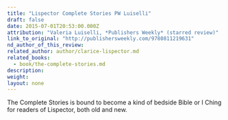 ```yaml
---
title: "Lispector Complete Stories PW Luiselli"
draft: false
date: 2015-07-01T20:53:00.000Z
attribution: "Valeria Luiselli, *Publishers Weekly* (starred review)"
link_to_original: "http://publishersweekly.com/9780811219631"
nd_author_of_this_review:
related_author: author/clarice-lispector.md
related_books:
  - book/the-complete-stories.md
description:
weight:
layout: none
---
```

The Complete Stories is bound to become a kind of bedside Bible or I Ching for readers of Lispector, both old and new.

